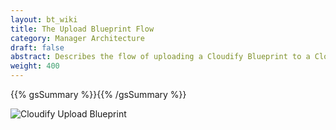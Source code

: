 ```yaml
---
layout: bt_wiki
title: The Upload Blueprint Flow
category: Manager Architecture
draft: false
abstract: Describes the flow of uploading a Cloudify Blueprint to a Cloudify Management Environment
weight: 400
---
```

{{% gsSummary %}}{{% /gsSummary %}}

![Cloudify Upload Blueprint](images/architecture/cloudify_flow_upload_blueprint.png)